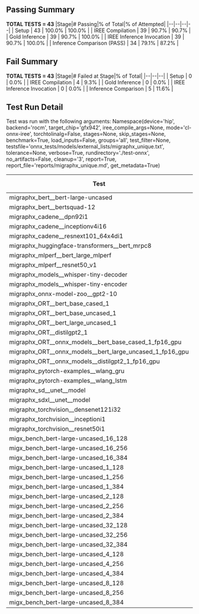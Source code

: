 ## Passing Summary

**TOTAL TESTS = 43**
|Stage|# Passing|% of Total|% of Attempted|
|--|--|--|--|
| Setup | 43 | 100.0% | 100.0% |
| IREE Compilation | 39 | 90.7% | 90.7% |
| Gold Inference | 39 | 90.7% | 100.0% |
| IREE Inference Invocation | 39 | 90.7% | 100.0% |
| Inference Comparison (PASS) | 34 | 79.1% | 87.2% |
## Fail Summary

**TOTAL TESTS = 43**
|Stage|# Failed at Stage|% of Total|
|--|--|--|
| Setup | 0 | 0.0% |
| IREE Compilation | 4 | 9.3% |
| Gold Inference | 0 | 0.0% |
| IREE Inference Invocation | 0 | 0.0% |
| Inference Comparison | 5 | 11.6% |
## Test Run Detail
Test was run with the following arguments:
Namespace(device='hip', backend='rocm', target_chip='gfx942', iree_compile_args=None, mode='cl-onnx-iree', torchtolinalg=False, stages=None, skip_stages=None, benchmark=True, load_inputs=False, groups='all', test_filter=None, testsfile='onnx_tests/models/external_lists/migraphx_unique.txt', tolerance=None, verbose=True, rundirectory='./test-onnx', no_artifacts=False, cleanup='3', report=True, report_file='reports/migraphx_unique.md', get_metadata=True)

| Test | Exit Status | Mean Benchmark Time (ms) | Notes |
|--|--|--|--|
| migraphx_bert__bert-large-uncased | PASS | 19.2928847496037 | |
| migraphx_bert__bertsquad-12 | compilation | None | |
| migraphx_cadene__dpn92i1 | PASS | 3.491473339625403 | |
| migraphx_cadene__inceptionv4i16 | PASS | 20.298425533941813 | |
| migraphx_cadene__resnext101_64x4di1 | PASS | 4.48877188623294 | |
| migraphx_huggingface-transformers__bert_mrpc8 | PASS | 7.327357287469663 | |
| migraphx_mlperf__bert_large_mlperf | PASS | 26.901646421696892 | |
| migraphx_mlperf__resnet50_v1 | Numerics | 14.055988054443782 | |
| migraphx_models__whisper-tiny-decoder | PASS | 42.612100093095904 | |
| migraphx_models__whisper-tiny-encoder | Numerics | 104.06515074686871 | |
| migraphx_onnx-model-zoo__gpt2-10 | compilation | None | |
| migraphx_ORT__bert_base_cased_1 | PASS | 648.8072006031871 | |
| migraphx_ORT__bert_base_uncased_1 | PASS | 129.25945154080787 | |
| migraphx_ORT__bert_large_uncased_1 | PASS | 1274.636094768842 | |
| migraphx_ORT__distilgpt2_1 | PASS | 68.1733392235456 | |
| migraphx_ORT__onnx_models__bert_base_cased_1_fp16_gpu | Numerics | 62.56001764400438 | |
| migraphx_ORT__onnx_models__bert_large_uncased_1_fp16_gpu | Numerics | 293.71022029469407 | |
| migraphx_ORT__onnx_models__distilgpt2_1_fp16_gpu | Numerics | 36.509931414273744 | |
| migraphx_pytorch-examples__wlang_gru | PASS | 20.193760553932087 | |
| migraphx_pytorch-examples__wlang_lstm | PASS | 13.397142031659547 | |
| migraphx_sd__unet__model | import_model | None | |
| migraphx_sdxl__unet__model | import_model | None | |
| migraphx_torchvision__densenet121i32 | PASS | 14.60910291859397 | |
| migraphx_torchvision__inceptioni1 | PASS | 3.0793491561166406 | |
| migraphx_torchvision__resnet50i1 | PASS | 2.088353082051263 | |
| migx_bench_bert-large-uncased_16_128 | PASS | 26.721218075507725 | |
| migx_bench_bert-large-uncased_16_256 | PASS | 40.531619671074786 | |
| migx_bench_bert-large-uncased_16_384 | PASS | 59.246900491416454 | |
| migx_bench_bert-large-uncased_1_128 | PASS | 12.880594131448085 | |
| migx_bench_bert-large-uncased_1_256 | PASS | 15.647460327104286 | |
| migx_bench_bert-large-uncased_1_384 | PASS | 22.350019137202583 | |
| migx_bench_bert-large-uncased_2_128 | PASS | 13.711626531884951 | |
| migx_bench_bert-large-uncased_2_256 | PASS | 19.031788791633314 | |
| migx_bench_bert-large-uncased_2_384 | PASS | 23.253832409779225 | |
| migx_bench_bert-large-uncased_32_128 | PASS | 38.877346466674844 | |
| migx_bench_bert-large-uncased_32_256 | PASS | 72.37529431780179 | |
| migx_bench_bert-large-uncased_32_384 | PASS | 115.12525405527816 | |
| migx_bench_bert-large-uncased_4_128 | PASS | 19.488770212909134 | |
| migx_bench_bert-large-uncased_4_256 | PASS | 20.468409784941695 | |
| migx_bench_bert-large-uncased_4_384 | PASS | 23.588229788260325 | |
| migx_bench_bert-large-uncased_8_128 | PASS | 20.426494424187 | |
| migx_bench_bert-large-uncased_8_256 | PASS | 26.537779247227267 | |
| migx_bench_bert-large-uncased_8_384 | PASS | 34.10143786597819 | |
